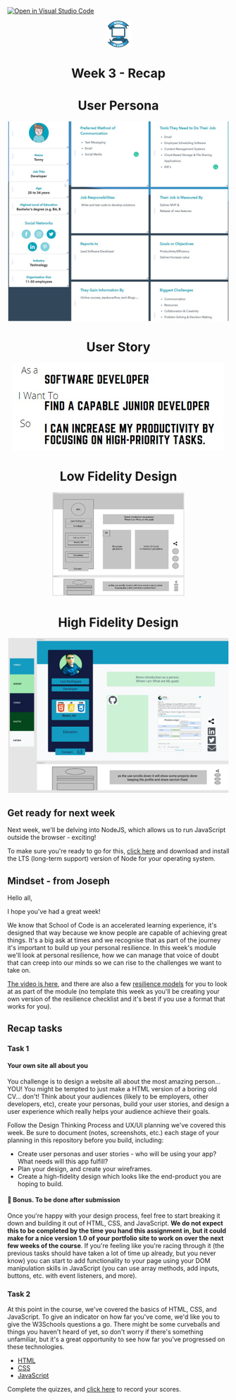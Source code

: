 [![Open in Visual Studio Code](https://classroom.github.com/assets/open-in-vscode-f059dc9a6f8d3a56e377f745f24479a46679e63a5d9fe6f495e02850cd0d8118.svg)](https://classroom.github.com/online_ide?assignment_repo_id=6517182&assignment_repo_type=AssignmentRepo)

<div align="center">
    <img alt="School of Code" src="./images/soc-logo.png" width="60" />
</div>
<h1 align="center">
  Week 3 - Recap
</h1>

<h1 align="center">
User Persona</h1>
<div align="center">
    <img alt="user Story" src="./images/user-persona.jpg" width="500" />
</div>

<h1 align="center">
User Story</h1>
<div align="center">
    <img alt="user Story" src="./images/user-story.jpg" width="" />
</div>

<h1 align="center">
Low Fidelity Design</h1>
<div align="center">
    <img alt="low fidelity design" src="./images/low-fidelity.jpg" width="300" />
</div>

<h1 align="center">
High Fidelity Design</h1>
<div align="center">
    <img alt="high fidelity design" src="./images/high-fidelity.jpg" width="500" />
</div>

## Get ready for next week

Next week, we'll be delving into NodeJS, which allows us to run JavaScript outside the browser - exciting!

To make sure you're ready to go for this, [click here](https://nodejs.org/en/download/) and download and install the LTS (long-term support) version of Node for your operating system.

## Mindset - from Joseph

Hello all,

I hope you've had a great week!

We know that School of Code is an accelerated learning experience, it's designed that way because we know people are capable of achieving great things. It's a big ask at times and we recognise that as part of the journey it's important to build up your personal resilience. In this week's module we'll look at personal resilience, how we can manage that voice of doubt that can creep into our minds so we can rise to the challenges we want to take on.

[The video is here](https://vimeo.com/652602854/1a7afa815c), and there are also a few [resilience models](./Resilience%20Models.pdf) for you to look at as part of the module (no template this week as you'll be creating your own version of the resilience checklist and it's best if you use a format that works for you).

## Recap tasks

### Task 1

#### Your own site all about you

You challenge is to design a website all about the most amazing person... YOU! You might be tempted to just make a HTML version of a boring old CV... don't! Think about your audiences (likely to be employers, other developers, etc), create your personas, build your user stories, and design a user experience which really helps your audience achieve their goals.

Follow the Design Thinking Process and UX/UI planning we've covered this week. Be sure to document (notes, screenshots, etc.) each stage of your planning in this repository before you build, including:

- Create user personas and user stories - who will be using your app? What needs will this app fulfill?
- Plan your design, and create your wireframes.
- Create a high-fidelity design which looks like the end-product you are hoping to build.

#### 🌟 Bonus. To be done after submission

Once you're happy with your design process, feel free to start breaking it down and building it out of HTML, CSS, and JavaScript. **We do not expect this to be completed by the time you hand this assignment in, but it could make for a nice version 1.0 of your portfolio site to work on over the next few weeks of the course**. If you're feeling like you're racing through it (the previous tasks should have taken a lot of time up already, but you never know) you can start to add functionality to your page using your DOM manipulation skills in JavaScript (you can use array methods, add inputs, buttons, etc. with event listeners, and more).

### Task 2

At this point in the course, we've covered the basics of HTML, CSS, and JavaScript. To give an indicator on how far you've come, we'd like you to give the W3Schools questions a go. There might be some curveballs and things you haven't heard of yet, so don't worry if there's something unfamiliar, but it's a great opportunity to see how far you've progressed on these technologies.

- [HTML](https://www.w3schools.com/html/html_quiz.asp)
- [CSS](https://www.w3schools.com/css/css_quiz.asp)
- [JavaScript](https://www.w3schools.com/js/js_quiz.asp)

Complete the quizzes, and [click here](https://forms.gle/rMpCPpZWGzRBhkB98) to record your scores.
